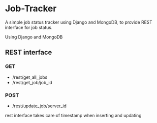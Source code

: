 # Job-Tracker

A simple job status tracker using Django and MongoDB, to provide REST interface for job status.

<p>Using Django and MongoDB</p>

<h2>REST interface</h2>
<h3>GET</h3>
<ul>
    <li>/rest/get_all_jobs</li>
    <li>/rest/get_job/job_id</li>

</ul>
<h3>POST</h3>
<ul>
    <li>/rest/update_job/server_id</li>

</ul>

<p>rest interface takes care of timestamp when inserting and updating</p>